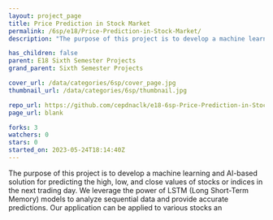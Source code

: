 ```yaml
---
layout: project_page
title: Price Prediction in Stock Market
permalink: /6sp/e18/Price-Prediction-in-Stock-Market/
description: "The purpose of this project is to develop a machine learning and AI-based solution for predicting the high, low, and close values of stocks or indices in the next trading day. We leverage the power of LSTM (Long Short-Term Memory) models to analyze sequential data and provide accurate predictions. Our application can be applied to various stocks an"

has_children: false
parent: E18 Sixth Semester Projects
grand_parent: Sixth Semester Projects

cover_url: /data/categories/6sp/cover_page.jpg
thumbnail_url: /data/categories/6sp/thumbnail.jpg

repo_url: https://github.com/cepdnaclk/e18-6sp-Price-Prediction-in-Stock-Market
page_url: blank

forks: 3
watchers: 0
stars: 0
started_on: 2023-05-24T18:14:40Z
---
```

The purpose of this project is to develop a machine learning and AI-based solution for predicting the high, low, and close values of stocks or indices in the next trading day. We leverage the power of LSTM (Long Short-Term Memory) models to analyze sequential data and provide accurate predictions. Our application can be applied to various stocks an

